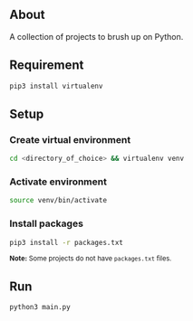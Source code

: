 ## About

A collection of projects to brush up on Python.

## Requirement

```sh
pip3 install virtualenv
```

## Setup

### Create virtual environment

```sh
cd <directory_of_choice> && virtualenv venv
```

### Activate environment

```sh
source venv/bin/activate
```

### Install packages

```sh
pip3 install -r packages.txt
```

<sub>**Note:** Some projects do not have `packages.txt` files.</sub>

## Run

```sh
python3 main.py
```
